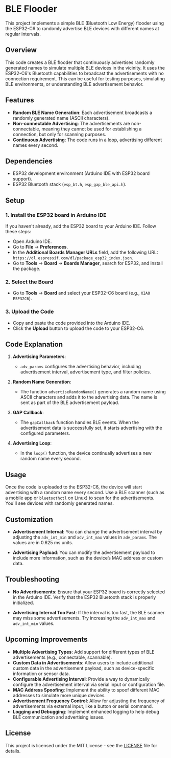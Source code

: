 # BLE Flooder

This project implements a simple BLE (Bluetooth Low Energy) flooder using the ESP32-C6 to randomly advertise BLE devices with different names at regular intervals.

## Overview

This code creates a BLE flooder that continuously advertises randomly generated names to simulate multiple BLE devices in the vicinity. It uses the ESP32-C6's Bluetooth capabilities to broadcast the advertisements with no connection requirement. This can be useful for testing purposes, simulating BLE environments, or understanding BLE advertisement behavior.

## Features

- **Random BLE Name Generation**: Each advertisement broadcasts a randomly generated name (ASCII characters).
- **Non-connectable Advertising**: The advertisements are non-connectable, meaning they cannot be used for establishing a connection, but only for scanning purposes.
- **Continuous Advertising**: The code runs in a loop, advertising different names every second.

## Dependencies

- ESP32 development environment (Arduino IDE with ESP32 board support).
- ESP32 Bluetooth stack (`esp_bt.h`, `esp_gap_ble_api.h`).

## Setup

### 1. Install the ESP32 board in Arduino IDE
If you haven't already, add the ESP32 board to your Arduino IDE. Follow these steps:
- Open Arduino IDE.
- Go to **File** → **Preferences**.
- In the **Additional Boards Manager URLs** field, add the following URL: `https://dl.espressif.com/dl/package_esp32_index.json`.
- Go to **Tools** → **Board** → **Boards Manager**, search for ESP32, and install the package.

### 2. Select the Board
- Go to **Tools** → **Board** and select your ESP32-C6 board (e.g., `XIAO ESP32C6`).

### 3. Upload the Code
- Copy and paste the code provided into the Arduino IDE.
- Click the **Upload** button to upload the code to your ESP32-C6.

## Code Explanation

1. **Advertising Parameters**:
   - `adv_params` configures the advertising behavior, including advertisement interval, advertisement type, and filter policies.
   
2. **Random Name Generation**:
   - The function `advertiseRandomName()` generates a random name using ASCII characters and adds it to the advertising data. The name is sent as part of the BLE advertisement payload.

3. **GAP Callback**:
   - The `gapCallback` function handles BLE events. When the advertisement data is successfully set, it starts advertising with the configured parameters.

4. **Advertising Loop**:
   - In the `loop()` function, the device continually advertises a new random name every second.

## Usage

Once the code is uploaded to the ESP32-C6, the device will start advertising with a random name every second. Use a BLE scanner (such as a mobile app or `bluetoothctl` on Linux) to scan for the advertisements. You'll see devices with randomly generated names.

## Customization

- **Advertisement Interval**: You can change the advertisement interval by adjusting the `adv_int_min` and `adv_int_max` values in `adv_params`. The values are in 0.625 ms units.
  
- **Advertising Payload**: You can modify the advertisement payload to include more information, such as the device’s MAC address or custom data.

## Troubleshooting

- **No Advertisements**: Ensure that your ESP32 board is correctly selected in the Arduino IDE. Verify that the ESP32 Bluetooth stack is properly initialized.
  
- **Advertising Interval Too Fast**: If the interval is too fast, the BLE scanner may miss some advertisements. Try increasing the `adv_int_max` and `adv_int_min` values.

## Upcoming Improvements

- **Multiple Advertising Types**: Add support for different types of BLE advertisements (e.g., connectable, scannable).
- **Custom Data in Advertisements**: Allow users to include additional custom data in the advertisement payload, such as device-specific information or sensor data.
- **Configurable Advertising Interval**: Provide a way to dynamically configure the advertisement interval via serial input or configuration file.
- **MAC Address Spoofing**: Implement the ability to spoof different MAC addresses to simulate more unique devices.
- **Advertisement Frequency Control**: Allow for adjusting the frequency of advertisements via external input, like a button or serial command.
- **Logging and Debugging**: Implement enhanced logging to help debug BLE communication and advertising issues.

## License

This project is licensed under the MIT License - see the [LICENSE](LICENSE) file for details.